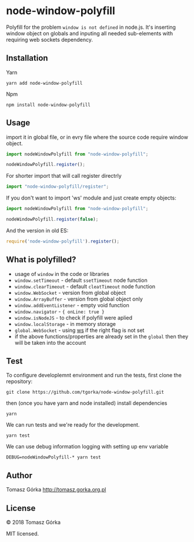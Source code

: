 # node-window-polyfill

Polyfill for the problem `window is not defined` in node.js.
It's inserting window object on globals 
and inputing all needed sub-elements 
with requiring web sockets dependency.

## Installation

Yarn
```
yarn add node-window-polyfill
```

Npm
```
npm install node-window-polyfill
```

## Usage

import it in global file, or in evry file 
where the source code require window object.

```typescript
import nodeWindowPolyfill from "node-window-polyfill";

nodeWindowPolyfill.register();
```

For shorter import that will call register directrly
```typescript
import "node-window-polyfill/register";
```

If you don't want to import 'ws' module and just create empty objects:
```typescript
import nodeWindowPolyfill from "node-window-polyfill";

nodeWindowPolyfill.register(false);
```

And the version in old ES:
```javascript
require('node-window-polyfill').register();
```

## What is polyfilled?

- usage of `window` in the code or libraries
- `window.setTimeout` - default `ssetTimeout` node function
- `window.clearTimeout` - default `cleatTimeout` node function
- `window.WebSocket` - version from global object 
- `window.ArrayBuffer` - version from global object only
- `window.addEventListener` - empty void function
- `window.navigator` - `{ onLine: true }`
- `window.isNodeJS` - to check if polyfill were aplied
- `window.localStorage` - in memory storage
- `global.WebSocket` - using [ws](https://www.npmjs.com/package/ws) if the right flag is not set
- if the above functions/properties are already set in the `global` then they will be taken into the account

## Test

To configure developlemnt environment and run the tests, 
first clone the repository:

```
git clone https://github.com/tgorka/node-window-polyfill.git
```

then (once you have yarn and node installed) install dependencies

```
yarn
```

We can run tests and we're ready for the development.

```
yarn test
```

We can use debug information logging with setting up env variable

```
DEBUG=nodeWindowPolyfill-* yarn test
```

## Author
Tomasz Górka <http://tomasz.gorka.org.pl>

## License
&copy; 2018 Tomasz Górka

MIT licensed.
